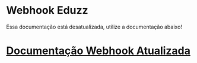 # Webhook Eduzz

Essa documentação está desatualizada, utilize a documentação abaixo!

# [Documentação Webhook Atualizada](https://github.com/eduzz/webhook)



